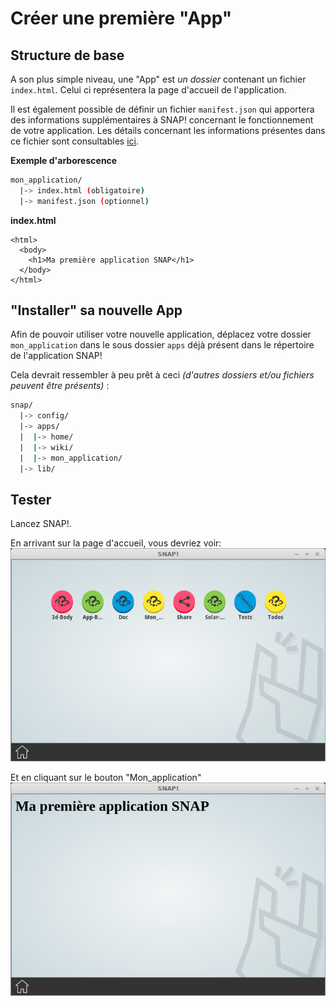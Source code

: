 Créer une première "App"
========================

Structure de base
-----------------

A son plus simple niveau, une "App" est *un dossier* contenant un fichier `index.html`.
Celui ci représentera la page d'accueil de l'application.

Il est également possible de définir un fichier `manifest.json` qui apportera des informations supplémentaires
à SNAP! concernant le fonctionnement de votre application. Les détails concernant les informations présentes
dans ce fichier sont consultables [ici](manifest-app.md).

**Exemple d'arborescence**

```bash
mon_application/
  |-> index.html (obligatoire)
  |-> manifest.json (optionnel)
```

**index.html**

```
<html>
  <body>
    <h1>Ma première application SNAP</h1>
  </body>
</html>
```

"Installer" sa nouvelle App
---------------------------

Afin de pouvoir utiliser votre nouvelle application, déplacez votre dossier `mon_application` dans le sous dossier `apps` déjà présent dans le répertoire de l'application SNAP!

Cela devrait ressembler à peu prêt à ceci *(d'autres dossiers et/ou fichiers peuvent être présents)* :
```bash
snap/
  |-> config/
  |-> apps/
  |  |-> home/
  |  |-> wiki/
  |  |-> mon_application/
  |-> lib/
```

Tester
------

Lancez SNAP!.

En arrivant sur la page d'accueil, vous devriez voir:
![Écran d'accueil](images/premiere_app_img_1.png "Écran d'accueil")

Et en cliquant sur le bouton "Mon_application"
![Page principale de votre application](images/premiere_app_img_2.png "Page principale de votre application")
